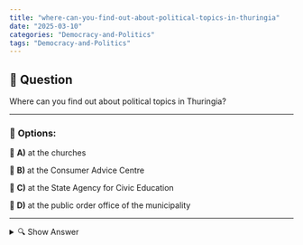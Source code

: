 ```yaml
---
title: "where-can-you-find-out-about-political-topics-in-thuringia"
date: "2025-03-10"
categories: "Democracy-and-Politics"
tags: "Democracy-and-Politics"
---
```


## 📌 **Question**

Where can you find out about political topics in Thuringia?



---

### 📝 **Options:**

🔘 **A)** at the churches

🔘 **B)** at the Consumer Advice Centre

🔘 **C)** at the State Agency for Civic Education

🔘 **D)** at the public order office of the municipality

---

<details>
  <summary>🔍 Show Answer</summary>

  <p>
💡  <b>Correct Answer:</b>  c
  </p>
  <p>
    📖<b>Explanation:</b>
    In Thuringia, there are various contact points to find out about political topics. The **State Agency for Civic Education** offers comprehensive materials and events on civic education. In addition, local authorities such as the **Ordnungsamt** can provide insights into municipal regulations. Although churches are also socially engaged, they usually do not concentrate primarily on political education. The **Consumer Advice Centre** provides information primarily on consumer rights and protection, less on general political topics. This diversity enables citizens to use appropriate sources of information according to their interests and needs.
  </p>
</details>
